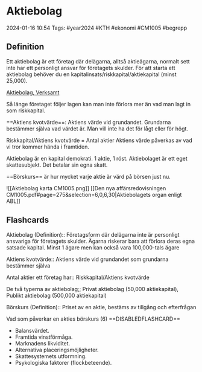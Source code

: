 # Aktiebolag

2024-01-16 10:54
Tags: #year2024 #KTH #ekonomi #CM1005 #begrepp

## Definition

Ett aktiebolag är ett företag där delägarna, alltså aktieägarna, normalt sett inte har ett personligt ansvar för företagets skulder. För att starta ett aktiebolag behöver du en kapitalinsats/riskkapital/aktiekapital (minst 25,000).

[Aktiebolag, Verksamt](https://www.verksamt.se/starta/valj-foretagsform/aktiebolag)

Så länge företaget följer lagen kan man inte förlora mer än vad man lagt in som riskkapital.

==Aktiens kvotvärde==: Aktiens värde vid grundandet. Grundarna bestämmer själva vad värdet är. Man vill inte ha det för lågt eller för högt.

Riskkapital/Aktiens kvotvärde = Antal aktier
Aktiens värde påverkas av vad vi tror kommer hända i framtiden.

Aktiebolag är en kapital demokrati. 1 aktie, 1 röst.
Aktiebolaget är ett eget skattesubjekt. Det betalar sin egna skatt.

==Börskurs== är hur mycket varje aktie är värd på börsen just nu.

![[Aktiebolag karta CM1005.png]]
[[Den nya affärsredovisningen CM1005.pdf#page=275&selection=6,0,6,30|Aktiebolagets organ enligt ABL]]

## Flashcards

Aktiebolag (Definition):: Företagsform där delägarna inte är personligt ansvariga för företagets skulder. Ägarna riskerar bara att förlora deras egna satsade kapital. Minst 1 ägare men kan också vara 100,000-tals ägare
<!--SR:!2024-02-24,17,272!2024-02-14,15,292-->

Aktiens kvotvärde:: Aktiens värde vid grundandet som grundarna bestämmer själva
<!--SR:!2024-03-13,34,292!2024-02-14,15,292-->

Antal aktier ett företag har:: Riskkapital/Aktiens kvotvärde
<!--SR:!2024-02-20,12,252!2024-02-25,20,270-->

De två typerna av aktiebolag;; Privat aktiebolag (50,000 aktiekapital), Publikt aktiebolag (500,000 aktiekapital)
<!--SR:!2024-03-20,39,290-->

Börskurs (Definition):: Priset av en aktie, bestäms av tillgång och efterfrågan
<!--SR:!2024-02-15,13,270!2024-02-15,12,272-->

Vad som påverkar en akties börskurs (6)
==DISABLEDFLASHCARD==
- Balansvärdet.
- Framtida vinstförmåga.
- Marknadens likviditet.
- Alternativa placeringsmöjligheter.
- Skattesystemets utformning.
- Psykologiska faktorer (flockbeteende).
<!--SR:!2024-02-10,1,172!2024-02-12,9,270-->

